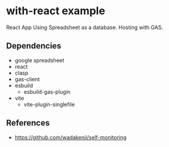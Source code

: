 # with-react example #

React App Using Spreadsheet as a database. 
Hosting with GAS.

## Dependencies
- google spreadsheet
- react
- clasp
- gas-client
- esbuild
    - esbuild-gas-plugin
- vite
  - vite-plugin-singlefile

## References
- https://github.com/wadakenji/self-monitoring
